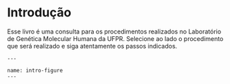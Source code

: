 # Introdução

Esse livro é uma consulta para os procedimentos realizados no Laboratório de Genética Molecular Humana da UFPR. Selecione ao lado o procedimento que será realizado e siga atentamente os passos indicados.

```{figure} https://drive.google.com/uc?id=1Gcqa29QcFlihFO3Otn8J1riqnc7wvDMk
---

name: intro-figure
---

```

